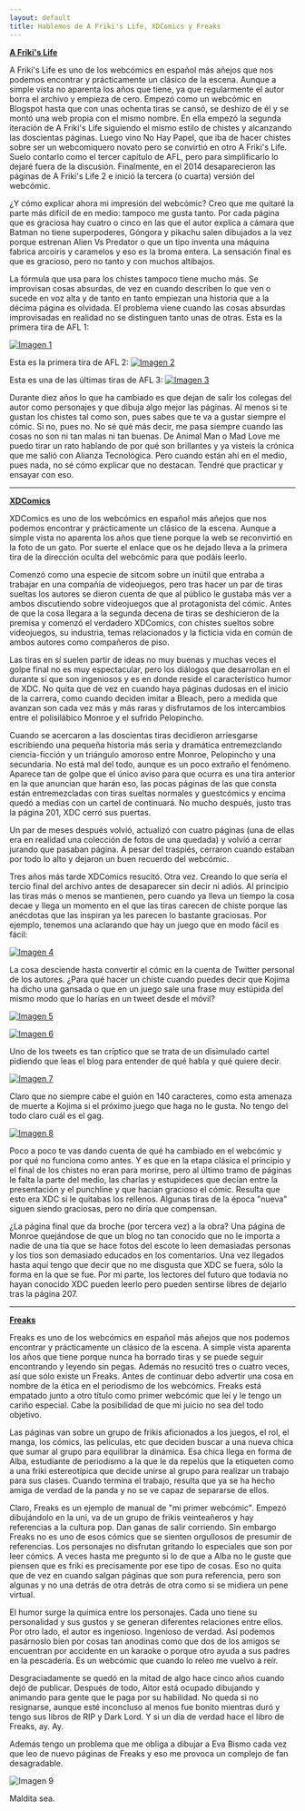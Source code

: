 ```yaml
---
layout: default
title: Hablemos de A Friki's Life, XDComics y Freaks
---
```


[**A Friki's Life**](http://www.afrikislife.net/)

A Friki's Life es uno de los webcómics en español más añejos que nos podemos encontrar y prácticamente un clásico de la escena. Aunque a simple vista no aparenta los años que tiene, ya que regularmente el autor borra el archivo y empieza de cero. Empezó como un webcómic en Blogspot hasta que con unas ochenta tiras se cansó, se deshizo de él y se montó una web propia con el mismo nombre. En ella empezó la segunda iteración de A Friki's Life siguiendo el mismo estilo de chistes y alcanzando las doscientas páginas. Luego vino No Hay Papel, que iba de hacer chistes sobre ser un webcomiquero novato pero se convirtió en otro A Friki's Life. Suelo contarlo como el tercer capítulo de AFL, pero para simplificarlo lo dejaré fuera de la discusión. Finalmente, en el 2014 desaparecieron las páginas de A Friki's Life 2 e inició la tercera (o cuarta) versión del webcómic.

¿Y cómo explicar ahora mi impresión del webcómic? Creo que me quitaré la parte más difícil de en medio: tampoco me gusta tanto. Por cada página que es graciosa hay cuatro o cinco en las que el autor explica a cámara que Batman no tiene superpoderes, Góngora y pikachu salen dibujados a la vez porque estrenan Alien Vs Predator o que un tipo inventa una máquina fabrica arcoiris y caramelos y eso es la broma entera. La sensación final es que es gracioso, pero no tanto y con muchos altibajos.

La fórmula que usa para los chistes tampoco tiene mucho más. Se improvisan cosas absurdas, de vez en cuando describen lo que ven o sucede en voz alta y de tanto en tanto empiezan una historia que a la décima página es olvidada. El problema viene cuando las cosas absurdas improvisadas en realidad no se distinguen tanto unas de otras. Esta es la primera tira de AFL 1:

[![Imagen 1](http://i.imgur.com/7jz5h0x.jpg)](http://i.imgur.com/7jz5h0x.jpg)

Esta es la primera tira de AFL 2:
[![Imagen 2](http://i.imgur.com/HR6So3E.jpg)](http://i.imgur.com/HR6So3E.jpg)

Esta es una de las últimas tiras de AFL 3:
[![Imagen 3](http://i.imgur.com/t4GtfR5.jpg)](http://i.imgur.com/t4GtfR5.jpg)

Durante diez años lo que ha cambiado es que dejan de salir los colegas del autor como personajes y que dibuja algo mejor las páginas. Al menos si te gustan los chistes tal como son, pues sabes que te va a gustar siempre el cómic. Si no, pues no. No sé qué más decir, me pasa siempre cuando las cosas no son ni tan malas ni tan buenas. De Animal Man o Mad Love me puedo tirar un rato hablando de por qué son brillantes y ya visteis la crónica que me salió con Alianza Tecnológica. Pero cuando están ahí en el medio, pues nada, no sé cómo explicar que no destacan. Tendré que practicar y ensayar con eso.

---

[**XDComics**](http://www.xdcomics.net/2006/03/1-sinceridad-ante-todo/)

XDComics es uno de los webcómics en español más añejos que nos podemos encontrar y prácticamente un clásico de la escena. Aunque a simple vista no aparenta los años que tiene porque la web se reconvirtió en la foto de un gato. Por suerte el enlace que os he dejado lleva a la primera tira de la dirección oculta del webcómic para que podáis leerlo.

Comenzó como una especie de sitcom sobre un inútil que entraba a trabajar en una compañía de videojuegos, pero tras hacer un par de tiras sueltas los autores se dieron cuenta de que al público le gustaba más ver a ambos discutiendo sobre videojuegos que al protagonista del cómic. Antes de que la cosa llegara a la segunda decena de tiras se deshicieron de la premisa y comenzó el verdadero XDComics, con chistes sueltos sobre videojuegos, su industria, temas relacionados y la ficticia vida en común de ambos autores como compañeros de piso.

Las tiras en sí suelen partir de ideas no muy buenas y muchas veces el golpe final no es muy espectacular, pero los diálogos que desarrollan en el durante sí que son ingeniosos y es en donde reside el característico humor de XDC. No quita que de vez en cuando haya páginas dudosas en el inicio de la carrera, como cuando deciden imitar a Bleach, pero a medida que avanzan son cada vez más y más raras y disfrutamos de los intercambios entre el polisilábico Monroe y el sufrido Pelopincho.

Cuando se acercaron a las doscientas tiras decidieron arriesgarse escribiendo una pequeña historia más seria y dramática entremezclando ciencia-ficción y un triángulo amoroso entre Monroe, Pelopincho y una secundaria. No está mal del todo, aunque es un poco extraño el fenómeno. Aparece tan de golpe que el único aviso para que ocurra es una tira anterior en la que anuncian que harán eso, las pocas páginas de las que consta están entremezcladas con tiras sueltas normales y guestcómics y encima quedó a medias con un cartel de continuará. No mucho después, justo tras la página 201, XDC cerró sus puertas.

Un par de meses después volvió, actualizó con cuatro páginas (una de ellas era en realidad una colección de fotos de una quedada) y volvió a cerrar jurando que pasaban página. A pesar del traspiés, cerraron cuando estaban por todo lo alto y dejaron un buen recuerdo del webcómic.

Tres años más tarde XDComics resucitó. Otra vez. Creando lo que sería el tercio final del archivo antes de desaparecer sin decir ni adiós. Al principio las tiras más o menos se mantienen, pero cuando ya lleva un tiempo la cosa decae y llega un momento en el que las tiras carecen de chiste porque las anécdotas que las inspiran ya les parecen lo bastante graciosas. Por ejemplo, tenemos una aclarando que hay un juego que en modo fácil es fácil:

[![Imagen 4](http://i.imgur.com/G2RHXRO.gif)](http://i.imgur.com/G2RHXRO.gif)

La cosa desciende hasta convertir el cómic en la cuenta de Twitter personal de los autores. ¿Para qué hacer un chiste cuando puedes decir que Kojima ha dicho una gansada o que en un juego sale una frase muy estúpida del mismo modo que lo harías en un tweet desde el móvil?

[![Imagen 5](http://i.imgur.com/wG3YH6E.jpg)](http://i.imgur.com/wG3YH6E.jpg)

[![Imagen 6](http://i.imgur.com/OoaaJAY.jpg)](http://i.imgur.com/OoaaJAY.jpg)

Uno de los tweets es tan críptico que se trata de un disimulado cartel pidiendo que leas el blog para entender de qué habla y qué quiere decir.

[![Imagen 7](http://i.imgur.com/oJc2FKP.jpg)](http://i.imgur.com/oJc2FKP.jpg)

Claro que no siempre cabe el guión en 140 caracteres, como esta amenaza de muerte a Kojima si el próximo juego que haga no le gusta. No tengo del todo claro cuál es el gag.

[![Imagen 8](http://i.imgur.com/SRslSX4.jpg)](http://i.imgur.com/SRslSX4.jpg)

Poco a poco te vas dando cuenta de qué ha cambiado en el webcómic y por qué no funciona como antes. Y es que en la etapa clásica el principio y el final de los chistes no eran para morirse, pero al último tramo de páginas le falta la parte del medio, las charlas y estupideces que decían entre la presentación y el punchline y que hacían gracioso el cómic. Resulta que esto era XDC si le quitabas los rellenos. Algunas tiras de la época "nueva" siguen siendo graciosas, pero no diría que compensan.

¿La página final que da broche (por tercera vez) a la obra? Una página de Monroe quejándose de que un blog no tan conocido que no le importa a nadie de una tía que se hace fotos del escote lo leen demasiadas personas y los tíos son demasiado educados en los comentarios. Una vez llegados hasta aquí tengo que decir que no me disgusta que XDC se fuera, sólo la forma en la que se fue. Por mi parte, los lectores del futuro que todavía no hayan conocido XDC pueden leerlo pero pueden sentirse libres de dejarlo tras la página 207.

---

[**Freaks**](http://bloj.net/aitor/freaks.php)

Freaks es uno de los webcómics en español más añejos que nos podemos encontrar y prácticamente un clásico de la escena. A simple vista aparenta los años que tiene porque nunca ha borrado tiras y se puede seguir encontrando y leyendo sin pegas. Además no resucitó tres o cuatro veces, así que sólo existe un Freaks. Antes de continuar debo advertir una cosa en nombre de la ética en el periodismo de los webcómics. Freaks está empatado junto a otro título como primer webcómic que leí y le tengo un cariño especial. Cabe la posibilidad de que mi juicio no sea del todo objetivo.

Las páginas van sobre un grupo de frikis aficionados a los juegos, el rol, el manga, los cómics, las películas, etc que deciden buscar a una nueva chica que sumar al grupo para equilibrar la dinámica. Esa chica llega en forma de Alba, estudiante de periodismo a la que le da repelús que la etiqueten como a una friki estereotípica que decide unirse al grupo para realizar un trabajo para sus clases. Cuando termina el trabajo, resulta que ya se ha hecho amiga de verdad de la panda y no se ve capaz de separarse de ellos.

Claro, Freaks es un ejemplo de manual de "mi primer webcómic". Empezó dibujándolo en la uni, va de un grupo de frikis veinteañeros y hay referencias a la cultura pop. Dan ganas de salir corriendo. Sin embargo Freaks no es uno de esos cómics que se sienten orgullosos de presumir de referencias. Los personajes no disfrutan gritando lo especiales que son por leer cómics. A veces hasta me pregunto si lo de que a Alba no le guste que piensen que es friki es precisamente por ese tipo de cosas. Eso no quita que de vez en cuando salgan páginas que son pura referencia, pero son algunas y no una detrás de otra detrás de otra como si se midiera un pene virtual.

El humor surge la química entre los personajes. Cada uno tiene su personalidad y sus gustos y se generan diferentes relaciones entre ellos. Por otro lado, el autor es ingenioso. Ingenioso de verdad. Así podemos pasárnoslo bien por cosas tan anodinas como que dos de los amigos se encuentran por accidente en un karaoke o porque otro ayuda a sus padres en la pescadería. Es un webcómic que cuando lo releo me vuelvo a reír.

Desgraciadamente se quedó en la mitad de algo hace cinco años cuando dejó de publicar. Después de todo, Aitor está ocupado dibujando y animando para gente que le paga por su habilidad. No queda si no resignarse, aunque esté inconcluso al menos fue bonito mientras duró y tengo sus libros de RIP y Dark Lord. Y si un día de verdad hace el libro de Freaks, ay. Ay.

Además tengo un problema que me obliga a dibujar a Eva Bismo cada vez que leo de nuevo páginas de Freaks y eso me provoca un complejo de fan desagradable.

![Imagen 9](http://i.imgur.com/8LveLYI.jpg)

Maldita sea.
